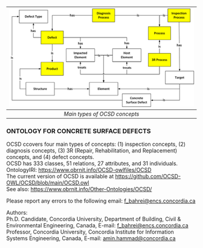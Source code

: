 | ![](https://raw.githubusercontent.com/OCSD-OWL/OCSD/main/Files/Host/OCSD.png) | 
|:--:| 
| *Main types of OCSD concepts* |

### ONTOLOGY FOR CONCRETE SURFACE DEFECTS

OCSD ccovers four main types of concepts: (1) inspection concepts, (2) diagnosis concepts, (3) 3R (Repair, Rehabilitation, and Replacement) concepts, and (4) defect concepts. <br />
OCSD has 333 classes, 51 relations, 27 attributes, and 31 individuals. <br />
OntologyIRI: https://www.obrnit.info/OCSD-owlfiles/OCSD <br />
The current version of OCSD is available at https://github.com/OCSD-OWL/OCSD/blob/main/OCSD.owl <br />
See also: https://www.obrnit.info/Other-Ontologies/OCSD/

Please report any errors to the following email: f_bahrei@encs.concordia.ca <br />

Authors: <br />
Ph.D. Candidate, Concordia University, Department of Building, Civil & Environmental Engineering, Canada, E-mail: f_bahrei@encs.concordia.ca <br />
Professor, Concordia University, Concordia Institute for Information Systems Engineering, Canada, E-mail: amin.hammad@concordia.ca <br />
